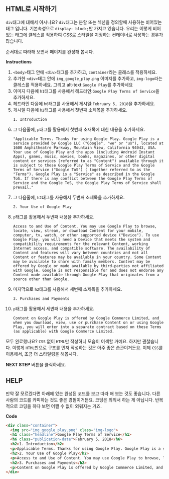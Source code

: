 ## HTML로 시작하기
`div`태그에 대해서 아시나요? `div`태그는 분할 또는 섹션을 정의할때 사용하는 비어있는 태그 입니다. 기본속성으로 `display: block;`만 가지고 있습니다. 
우리는 이렇게 비어있는 태그에 클레스를 적용하여 CSS로 스타일을 지정하는 컨테이너로 사용하는 경우가 많습니다.

순서대로 따라해 보면서 페이지를 완성해 봅시다.

**Instructions**
1. `<body>`태그 안에 `<div>`태그를 추가하고, `container`라는 클래스를 적용하세요.
1. 추가한 `<div>`태그 안에 `img_google_play.png` 이미지를 추가하고, `img-logo`라는 클레스를 적용하세요. 그리고 alt-text:`Google Play`를 추가하세요
1. 이미지 다음에 `h1`태그를 사용해서 헤드라인:`Google Play Terms of Service`을 추가하세요. 
1. 헤드라인 다음에 `h6`태그를 사용해서 게시일:`February 5, 2018`을 추가하세요.
1. 게시일 다음에 `h2`태그를 사용해서 첫번째 소제목을 추가하세요.
    ```
    1. Introduction
    ```
1. 그 다음줄에, `p`태그를 활용해서 첫번째 소재목에 대한 내용을 추가하세요.
    ```
    "Applicable Terms. Thanks for using Google Play. Google Play is a service provided by Google LLC ("Google", "we" or "us"), located at 1600 Amphitheatre Parkway, Mountain View, California 94043, USA. Your use of Google Play and the apps (including Android Instant Apps), games, music, movies, books, magazines, or other digital content or services (referred to as "Content") available through it is subject to these Google Play Terms of Service and the Google Terms of Service ("Google ToS") ( together referred to as the "Terms"). Google Play is a "Service" as described in the Google ToS. If there is any conflict between the Google Play Terms of Service and the Google ToS, the Google Play Terms of Service shall prevail."
    ```
1. 그 다음줄에, `h2`태그를 사용해서 두번째 소제목을 추가하세요.
    ```
    2. Your Use of Google Play
    ```
1. `p`태그를 활용해서 두번째 내용을 추가하세요.
    ```
    Access to and Use of Content. You may use Google Play to browse, locate, view, stream, or download Content for your mobile, computer, tv, watch, or other supported device ("Device"). To use Google Play, you will need a Device that meets the system and compatibility requirements for the relevant Content, working Internet access, and compatible software. The availability of Content and features will vary between countries and not all Content or features may be available in your country. Some Content may be available to share with family members. Content may be offered by Google or made available by third-parties not affiliated with Google. Google is not responsible for and does not endorse any Content made available through Google Play that originates from a source other than Google.
    ```
1. 마지막으로 `h2`태그를 사용해서 세번째 소제목을 추가하세요.
    ```
    3. Purchases and Payments
    ```
1. `p`태그를 활용해서 세번째 내용을 추가하세요.
    ```
    Content on Google Play is offered by Google Commerce Limited, and when you download, view, use or purchase Content on or using Google Play, you will enter into a separate contract based on these Terms (as applicable) with Google Commerce Limited.
    ```
    
모두 완료했나요? `CSS` 없이 `HTML`만 작성하니 모습이 어색할 거예요. 하지만 괜찮습니다. 
이렇게 `HTML`만으로 구조를 먼저 작성하는 것은 아주 좋은 습관이거든요.
이제 `CSS`를 이용해서, 조금 더 스타일링을 해봅시다.

**NEXT STEP** 버튼을 클릭하세요.


## HELP
만약 잘 모르겠다면 아래에 있는 완성된 코드를 보고 따라 해 보는 것도 좋습니다. 다른 사람의 코드를 카피하는 것도 좋은 경험이거든요. 코딩은 외워서 하는 게 아닙니다. 반복적으로 코딩을 하다 보면 어쩔 수 없이 외워지는 거죠.

**Code**
```html
<div class="container">
  <img src="img_google_play.png" class="img-logo">
  <h1 class="headline">Google Play Terms of Service</h1>
  <h6 class="publication-date">February 5, 2018</h6>
  <h2>1. Introduction</h2>
  <p>Applicable Terms. Thanks for using Google Play. Google Play is a service provided by Google LLC ("Google", "we" or "us"), located at 1600 Amphitheatre Parkway, Mountain View, California 94043, USA. Your use of Google Play and the apps (including Android Instant Apps), games, music, movies, books, magazines, or other digital content or services (referred to as "Content") available through it is subject to these Google Play Terms of Service and the Google Terms of Service ("Google ToS") ( together referred to as the "Terms"). Google Play is a "Service" as described in the Google ToS. If there is any conflict between the Google Play Terms of Service and the Google ToS, the Google Play Terms of Service shall prevail.</p>
  <h2>2. Your Use of Google Play</h2>
  <p>Access to and Use of Content. You may use Google Play to browse, locate, view, stream, or download Content for your mobile, computer, tv, watch, or other supported device ("Device"). To use Google Play, you will need a Device that meets the system and compatibility requirements for the relevant Content, working Internet access, and compatible software. The availability of Content and features will vary between countries and not all Content or features may be available in your country. Some Content may be available to share with family members. Content may be offered by Google or made available by third-parties not affiliated with Google. Google is not responsible for and does not endorse any Content made available through Google Play that originates from a source other than Google.</p>
  <h2>3. Purchases and Payments</h2>
  <p>Content on Google Play is offered by Google Commerce Limited, and when you download, view, use or purchase Content on or using Google Play, you will enter into a separate contract based on these Terms (as applicable) with Google Commerce Limited.</p>
</div>
``` 
